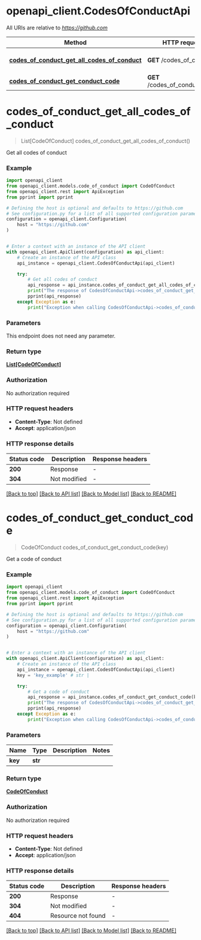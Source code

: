 # openapi_client.CodesOfConductApi

All URIs are relative to *https://github.com*

Method | HTTP request | Description
------------- | ------------- | -------------
[**codes_of_conduct_get_all_codes_of_conduct**](CodesOfConductApi.md#codes_of_conduct_get_all_codes_of_conduct) | **GET** /codes_of_conduct | Get all codes of conduct
[**codes_of_conduct_get_conduct_code**](CodesOfConductApi.md#codes_of_conduct_get_conduct_code) | **GET** /codes_of_conduct/{key} | Get a code of conduct


# **codes_of_conduct_get_all_codes_of_conduct**
> List[CodeOfConduct] codes_of_conduct_get_all_codes_of_conduct()

Get all codes of conduct



### Example


```python
import openapi_client
from openapi_client.models.code_of_conduct import CodeOfConduct
from openapi_client.rest import ApiException
from pprint import pprint

# Defining the host is optional and defaults to https://github.com
# See configuration.py for a list of all supported configuration parameters.
configuration = openapi_client.Configuration(
    host = "https://github.com"
)


# Enter a context with an instance of the API client
with openapi_client.ApiClient(configuration) as api_client:
    # Create an instance of the API class
    api_instance = openapi_client.CodesOfConductApi(api_client)

    try:
        # Get all codes of conduct
        api_response = api_instance.codes_of_conduct_get_all_codes_of_conduct()
        print("The response of CodesOfConductApi->codes_of_conduct_get_all_codes_of_conduct:\n")
        pprint(api_response)
    except Exception as e:
        print("Exception when calling CodesOfConductApi->codes_of_conduct_get_all_codes_of_conduct: %s\n" % e)
```



### Parameters

This endpoint does not need any parameter.

### Return type

[**List[CodeOfConduct]**](CodeOfConduct.md)

### Authorization

No authorization required

### HTTP request headers

 - **Content-Type**: Not defined
 - **Accept**: application/json

### HTTP response details

| Status code | Description | Response headers |
|-------------|-------------|------------------|
**200** | Response |  -  |
**304** | Not modified |  -  |

[[Back to top]](#) [[Back to API list]](../README.md#documentation-for-api-endpoints) [[Back to Model list]](../README.md#documentation-for-models) [[Back to README]](../README.md)

# **codes_of_conduct_get_conduct_code**
> CodeOfConduct codes_of_conduct_get_conduct_code(key)

Get a code of conduct



### Example


```python
import openapi_client
from openapi_client.models.code_of_conduct import CodeOfConduct
from openapi_client.rest import ApiException
from pprint import pprint

# Defining the host is optional and defaults to https://github.com
# See configuration.py for a list of all supported configuration parameters.
configuration = openapi_client.Configuration(
    host = "https://github.com"
)


# Enter a context with an instance of the API client
with openapi_client.ApiClient(configuration) as api_client:
    # Create an instance of the API class
    api_instance = openapi_client.CodesOfConductApi(api_client)
    key = 'key_example' # str | 

    try:
        # Get a code of conduct
        api_response = api_instance.codes_of_conduct_get_conduct_code(key)
        print("The response of CodesOfConductApi->codes_of_conduct_get_conduct_code:\n")
        pprint(api_response)
    except Exception as e:
        print("Exception when calling CodesOfConductApi->codes_of_conduct_get_conduct_code: %s\n" % e)
```



### Parameters


Name | Type | Description  | Notes
------------- | ------------- | ------------- | -------------
 **key** | **str**|  | 

### Return type

[**CodeOfConduct**](CodeOfConduct.md)

### Authorization

No authorization required

### HTTP request headers

 - **Content-Type**: Not defined
 - **Accept**: application/json

### HTTP response details

| Status code | Description | Response headers |
|-------------|-------------|------------------|
**200** | Response |  -  |
**304** | Not modified |  -  |
**404** | Resource not found |  -  |

[[Back to top]](#) [[Back to API list]](../README.md#documentation-for-api-endpoints) [[Back to Model list]](../README.md#documentation-for-models) [[Back to README]](../README.md)

